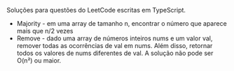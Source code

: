 Soluções para questões do LeetCode escritas em TypeScript.

- Majority - em uma array de tamanho n, encontrar o número que aparece mais que n/2 vezes
- Remove - dado uma array de números inteiros nums e um valor val, remover todas as ocorrências de val em nums. Além disso, retornar todos os valores de nums diferentes de val. A solução não pode ser O(n²) ou maior.
